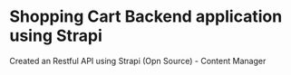 # Shopping Cart Backend application using Strapi

Created an Restful API using Strapi (Opn Source) - Content Manager
